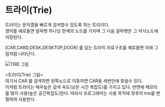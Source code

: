 # 트라이(Trie)

트라이는 문자열을 빠르게 검색할수 있도록 하는 트리이다.  
영어를 예로들면 알파벳 하나당 한계의 노드를 가지며 그 다음 알파벳은 그 자식노드에 저장된다.

[CAR,CARD,DESK,DESKTOP,DOOR] 를 담는 트라이 자료구조를 예로들면 아래 그림처럼 나타난다.

![TRIE 그림](https://cdn-images-1.medium.com/max/800/1*objieo3WOHHKcR8sa7_iqA.png)

<트라이(Trie) 그림>
<br>
여기서 CAR 를 검색하면 왼쪽노드로 이동하면 CAR을 세번만에 찾을수 있다.  
이처럼 트라이는 매우높은 검색 속도(낮은 시간 복잡도)를 가지고 있다. 반면에 메모리를 많이 사용(높은 공간복잡도)한다.
따라서 프로그래머는 사용 목적에 맞추어 trie를 변형하여 사용한다.
